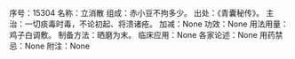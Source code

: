 序号：15304
名称：立消散
组成：赤小豆不拘多少。
出处：《青囊秘传》。
主治：一切痰毒时毒，不论初起、将溃诸疮。
加减：None
功效：None
用法用量：鸡子白调敷。
制备方法：晒磨为末。
临床应用：None
各家论述：None
用药禁忌：None
附注：None
